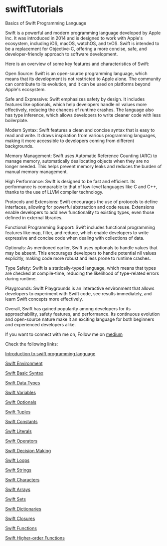 # swiftTutorials
Basics of Swift Programming Language

Swift is a powerful and modern programming language developed by Apple Inc. It was introduced in 2014 and is designed to work with Apple's ecosystem, including iOS, macOS, watchOS, and tvOS. Swift is intended to be a replacement for Objective-C, offering a more concise, safe, and developer-friendly approach to software development.

Here is an overview of some key features and characteristics of Swift:

Open Source: Swift is an open-source programming language, which means that its development is not restricted to Apple alone. The community can contribute to its evolution, and it can be used on platforms beyond Apple's ecosystem. 

Safe and Expressive: Swift emphasizes safety by design. It includes features like optionals, which help developers handle nil values more effectively, reducing the chances of runtime crashes. The language also has type inference, which allows developers to write cleaner code with less boilerplate.

Modern Syntax: Swift features a clean and concise syntax that is easy to read and write. It draws inspiration from various programming languages, making it more accessible to developers coming from different backgrounds. 

Memory Management: Swift uses Automatic Reference Counting (ARC) to manage memory, automatically deallocating objects when they are no longer needed. This helps prevent memory leaks and reduces the burden of manual memory management.

High Performance: Swift is designed to be fast and efficient. Its performance is comparable to that of low-level languages like C and C++, thanks to the use of LLVM compiler technology. 

Protocols and Extensions: Swift encourages the use of protocols to define interfaces, allowing for powerful abstraction and code reuse. Extensions enable developers to add new functionality to existing types, even those defined in external libraries. 

Functional Programming Support: Swift includes functional programming features like map, filter, and reduce, which enable developers to write expressive and concise code when dealing with collections of data. 

Optionals: As mentioned earlier, Swift uses optionals to handle values that may be absent. This encourages developers to handle potential nil values explicitly, making code more robust and less prone to runtime crashes. 

Type Safety: Swift is a statically-typed language, which means that types are checked at compile-time, reducing the likelihood of type-related errors during runtime.

Playgrounds: Swift Playgrounds is an interactive environment that allows developers to experiment with Swift code, see results immediately, and learn Swift concepts more effectively. 

Overall, Swift has gained popularity among developers for its approachability, safety features, and performance. Its continuous evolution and open-source nature make it an exciting language for both beginners and experienced developers alike.

If you want to connect with me on, Follow me on [medium](https://medium.com/@baljitKaurGoraya) 

Check the following links:

[Introduction to swift programming language](https://medium.com/@baljitKaurGoraya/introduction-to-swift-6dc362a735c6)

[Swift Environment](https://medium.com/@baljitKaurGoraya/swift-environment-79577cee99c9)

[Swift Basic Syntax](https://medium.com/@baljitKaurGoraya/basic-syntax-of-swift-programming-language-53d85decb288)

[Swift Data Types](https://medium.com/@baljitKaurGoraya/swift-data-types-4c36518a5344)

[Swift Variables](https://medium.com/@baljitKaurGoraya/variables-in-swift-programming-language-4f0f3c0473ea)

[Swift Optionals](https://medium.com/@baljitKaurGoraya/optionals-in-swift-programming-language-7fb285c0c0bc)

[Swift Tuples](https://medium.com/@baljitKaurGoraya/tuples-in-swift-programming-language-4f33cc09e498)

[Swift Constants](https://medium.com/@baljitKaurGoraya/constants-in-swift-programming-language-34e1d57991ec)

[Swift Literals](https://medium.com/@baljitKaurGoraya/literals-in-swift-programming-language-8f64b5a48781)

[Swift Operators](https://medium.com/@baljitKaurGoraya/operators-in-swift-programming-language-70fe442eb87)

[Swift Decision Making](https://medium.com/@baljitKaurGoraya/decision-making-in-swift-programming-language-6ee953314c2c)

[Swift Loops](https://medium.com/@baljitKaurGoraya/loops-in-swift-programming-language-ab08002a4a3f)

[Swift Strings](https://medium.com/@baljitKaurGoraya/strings-in-swift-programming-language-f9bae3f34db7)

[Swift Characters](https://medium.com/@baljitKaurGoraya/characters-in-swift-programming-language-137a201353d6)

[Swift Arrays](https://medium.com/@baljitKaurGoraya/arrays-in-swift-programming-language-14463b683a7c)

[Swift Sets](https://medium.com/@baljitKaurGoraya/sets-in-swift-programming-language-67203be37d44)

[Swift Dictionaries](https://medium.com/@baljitKaurGoraya/dictionaries-in-swift-programming-language-ede6a3850131)

[Swift Closures](https://medium.com/swiftable/a-guide-to-closures-in-swift-368e6aca6d71)

[Swift Functions](https://medium.com/@baljitKaurGoraya/a-guide-to-functions-in-swift-ae9c74b35817)

[Swift Higher-order Functions](https://medium.com/@baljitKaurGoraya/understand-swifts-higher-order-functions-9dc97b1d7a9a)
